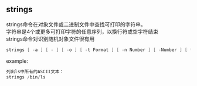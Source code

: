 ## strings

strings命令在对象文件或二进制文件中查找可打印的字符串。  
字符串是4个或更多可打印字符的任意序列，以换行符或空字符结束  
strings命令对识别随机对象文件很有用  
```C++
strings [ -a ] [ - ] [ -o ] [ -t Format ] [ -n Number ] [ -Number ] [ file ... ]
```

example:
```C++
列出ls中所有的ASCII文本：
strings /bin/ls
```
